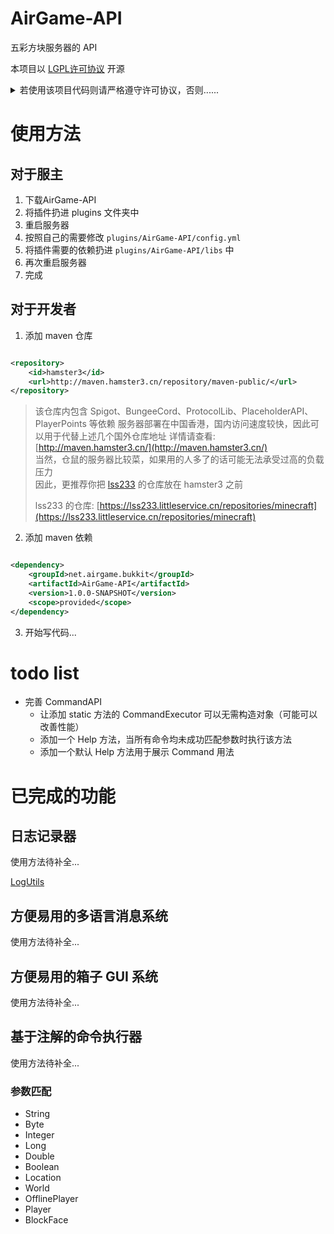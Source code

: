 # AirGame-API

五彩方块服务器的 API

本项目以 [LGPL许可协议](LICENSE.md) 开源

<details>
<summary>若使用该项目代码则请严格遵守许可协议，否则......</summary>
<p style="background-color: black; color: black;">否则你会被仓鼠强烈指责!</p>
</details>

# 使用方法

## 对于服主

1. 下载AirGame-API
2. 将插件扔进 plugins 文件夹中
3. 重启服务器
4. 按照自己的需要修改 `plugins/AirGame-API/config.yml`
5. 将插件需要的依赖扔进 `plugins/AirGame-API/libs` 中
6. 再次重启服务器
7. 完成

## 对于开发者

1. 添加 maven 仓库

```xml

<repository>
    <id>hamster3</id>
    <url>http://maven.hamster3.cn/repository/maven-public/</url>
</repository>

```

> 该仓库内包含 Spigot、BungeeCord、ProtocolLib、PlaceholderAPI、PlayerPoints 等依赖
> 服务器部署在中国香港，国内访问速度较快，因此可以用于代替上述几个国外仓库地址
> 详情请查看: [http://maven.hamster3.cn/](http://maven.hamster3.cn/)  
> 当然，仓鼠的服务器比较菜，如果用的人多了的话可能无法承受过高的负载压力  
> 因此，更推荐你把 [lss233](https://github.com/lss233) 的仓库放在 hamster3 之前
>
> lss233 的仓库: [https://lss233.littleservice.cn/repositories/minecraft](https://lss233.littleservice.cn/repositories/minecraft)

2. 添加 maven 依赖

```xml

<dependency>
    <groupId>net.airgame.bukkit</groupId>
    <artifactId>AirGame-API</artifactId>
    <version>1.0.0-SNAPSHOT</version>
    <scope>provided</scope>
</dependency>

```

3. 开始写代码...

# todo list

- 完善 CommandAPI
  - 让添加 static 方法的 CommandExecutor 可以无需构造对象（可能可以改善性能）
  - 添加一个 Help 方法，当所有命令均未成功匹配参数时执行该方法
  - 添加一个默认 Help 方法用于展示 Command 用法

# 已完成的功能

## 日志记录器

使用方法待补全...

[LogUtils](src/main/java/net/airgame/bukkit/api/util/LogUtils.java)

## 方便易用的多语言消息系统

使用方法待补全...

## 方便易用的箱子 GUI 系统

使用方法待补全...

## 基于注解的命令执行器

使用方法待补全...

### 参数匹配

- String
- Byte
- Integer
- Long
- Double
- Boolean
- Location
- World
- OfflinePlayer
- Player
- BlockFace
